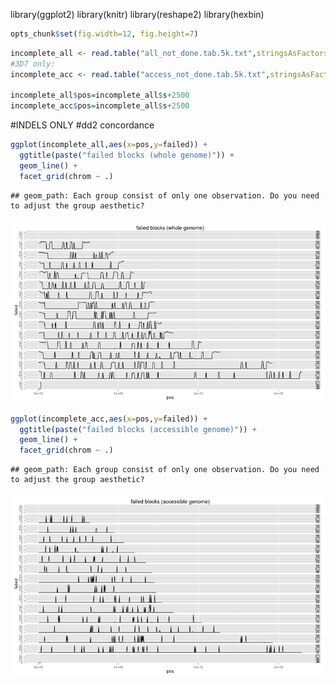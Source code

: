 library(ggplot2)
library(knitr)
library(reshape2)
library(hexbin)

```r
opts_chunk$set(fig.width=12, fig.height=7)
```


```r
incomplete_all <- read.table("all_not_done.tab.5k.txt",stringsAsFactors = F,sep='\t',header=T,col.names=c("chrom","s","e","access","failed"))
#3D7 only:
incomplete_acc <- read.table("access_not_done.tab.5k.txt",stringsAsFactors = F,sep='\t',header=T,col.names=c("chrom","s","e","access","failed"))

incomplete_all$pos=incomplete_all$s+2500
incomplete_acc$pos=incomplete_all$s+2500
```



#INDELS ONLY
#dd2 concordance

```r
ggplot(incomplete_all,aes(x=pos,y=failed)) + 
  ggtitle(paste("failed blocks (whole genome)")) +
  geom_line() + 
  facet_grid(chrom ~ .)
```

```
## geom_path: Each group consist of only one observation. Do you need to adjust the group aesthetic?
```

![plot of chunk unnamed-chunk-2](figure/unnamed-chunk-2-1.png) 

```r
ggplot(incomplete_acc,aes(x=pos,y=failed)) + 
  ggtitle(paste("failed blocks (accessible genome)")) +
  geom_line() + 
  facet_grid(chrom ~ .)
```

```
## geom_path: Each group consist of only one observation. Do you need to adjust the group aesthetic?
```

![plot of chunk unnamed-chunk-2](figure/unnamed-chunk-2-2.png) 

